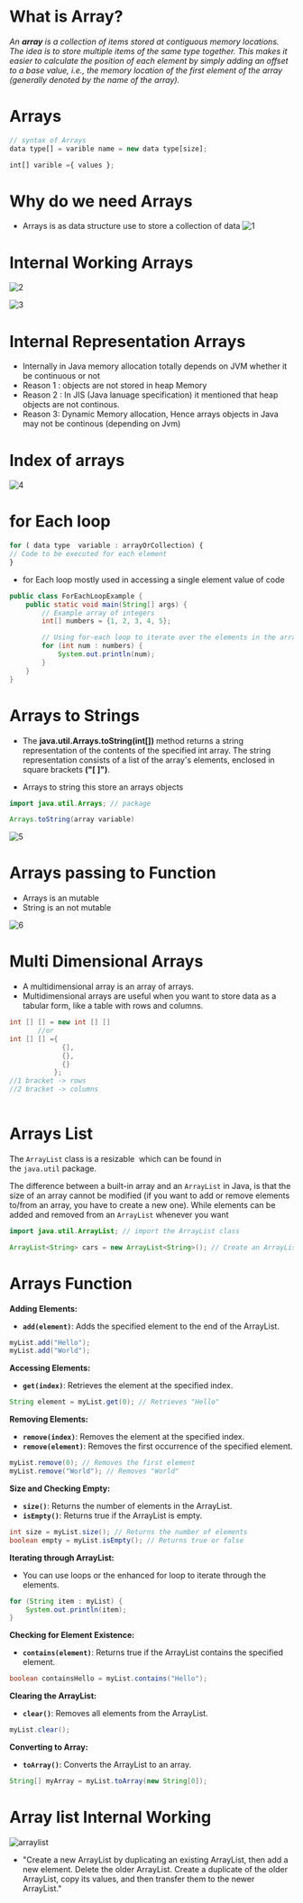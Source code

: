 # What is Array?

*An **array** is a collection of items stored at contiguous memory locations. The idea is to store multiple items of the same type together. This makes it easier to calculate the position of each element by simply adding an offset to a base value, i.e., the memory location of the first element of the array (generally denoted by the name of the array).*

# Arrays

```jsx
// syntax of Arrays
data type[] = varible name = new data type[size];

int[] varible ={ values };
```

# Why do we need Arrays

- Arrays is as data structure use to store a collection of data
![1](https://github.com/Gokilp/Java-_Dsa_-Notes/assets/76507378/65644c5e-9723-4538-8a6f-f8e7de7b8e45)



# Internal Working Arrays


![2](https://github.com/Gokilp/Java-_Dsa_-Notes/assets/76507378/55e1208d-7385-47a4-adc5-b879686a70b9)

![3](https://github.com/Gokilp/Java-_Dsa_-Notes/assets/76507378/68214ce7-0e67-41db-8f6a-e97d23fc3098)


# Internal Representation Arrays

- Internally in Java memory allocation totally depends on JVM whether it be continuous or not
- Reason 1 : objects are not stored in heap Memory
- Reason 2 : In JIS (Java lanuage specification) it mentioned that heap objects are not continous.
- Reason 3:  Dynamic Memory allocation, Hence arrays objects in Java may not be continous (depending on Jvm)

# Index of arrays



 ![4](https://github.com/Gokilp/Java-_Dsa_-Notes/assets/76507378/e81b05bb-a512-483a-b16b-5c05382ff645)


# for Each loop

```jsx
for ( data type  variable : arrayOrCollection) {
// Code to be executed for each element
}
```

- for  Each loop mostly used in accessing a single element value of code

```java
public class ForEachLoopExample {
    public static void main(String[] args) {
        // Example array of integers
        int[] numbers = {1, 2, 3, 4, 5};

        // Using for-each loop to iterate over the elements in the array
        for (int num : numbers) {
            System.out.println(num);
        }
    }
}
```

# Arrays to Strings

- The **java.util.Arrays.toString(int[])** method returns a string representation of the contents of the specified int array. The string representation consists of a list of the array's elements, enclosed in square brackets **("[ ]")**.

- Arrays to string this store an arrays objects

```java
import java.util.Arrays; // package 

Arrays.toString(array variable) 
```


![5](https://github.com/Gokilp/Java-_Dsa_-Notes/assets/76507378/f110be27-860a-4bee-8160-615e2276692b)

# Arrays passing to Function

- Arrays is an mutable
- String is an not mutable

![6](https://github.com/Gokilp/Java-_Dsa_-Notes/assets/76507378/24f76930-2488-4443-af59-9cf923682d88)


# Multi Dimensional Arrays

- A multidimensional array is an array of arrays.
- Multidimensional arrays are useful when you want to store data as a tabular form, like a table with rows and columns.

```java
int [] [] = new int [] []
       //or
int [] [] ={
             {],
             {},
             {}
           };   
//1 bracket -> rows
//2 bracket -> columns 
   
```

# Arrays List

The `ArrayList` class is a resizable  which can be found in the `java.util` package.

The difference between a built-in array and an `ArrayList` in Java, is that the size of an array cannot be modified (if you want to add or remove elements to/from an array, you have to create a new one). While elements can be added and removed from an `ArrayList` whenever you want

```java
import java.util.ArrayList; // import the ArrayList class

ArrayList<String> cars = new ArrayList<String>(); // Create an ArrayList object
```

# Arrays Function

**Adding Elements:**

- **`add(element)`**: Adds the specified element to the end of the ArrayList.

```java
myList.add("Hello");
myList.add("World");
```

**Accessing Elements:**

- **`get(index)`**: Retrieves the element at the specified index.

```java
String element = myList.get(0); // Retrieves "Hello"
```

**Removing Elements:**

- **`remove(index)`**: Removes the element at the specified index.
- **`remove(element)`**: Removes the first occurrence of the specified element.

```java
myList.remove(0); // Removes the first element
myList.remove("World"); // Removes "World"
```

**Size and Checking Empty:**

- **`size()`**: Returns the number of elements in the ArrayList.
- **`isEmpty()`**: Returns true if the ArrayList is empty.

```java
int size = myList.size(); // Returns the number of elements
boolean empty = myList.isEmpty(); // Returns true or false
```

**Iterating through ArrayList:**

- You can use loops or the enhanced for loop to iterate through the elements.

```java
for (String item : myList) {
    System.out.println(item);
}
```

**Checking for Element Existence:**

- **`contains(element)`**: Returns true if the ArrayList contains the specified element.

```java
boolean containsHello = myList.contains("Hello");
```

**Clearing the ArrayList:**

- **`clear()`**: Removes all elements from the ArrayList.

```java
myList.clear();
```

**Converting to Array:**

- **`toArray()`**: Converts the ArrayList to an array.

```java
String[] myArray = myList.toArray(new String[0]);
```

# Array list Internal Working

![arraylist](https://github.com/Gokilp/Java-_Dsa_-Notes/assets/76507378/c83a87e2-a5a0-4511-b9a6-5a350afca714)

- "Create a new ArrayList by duplicating an existing ArrayList, then add a new element. Delete the older ArrayList. Create a duplicate of the older ArrayList, copy its values, and then transfer them to the newer ArrayList."

